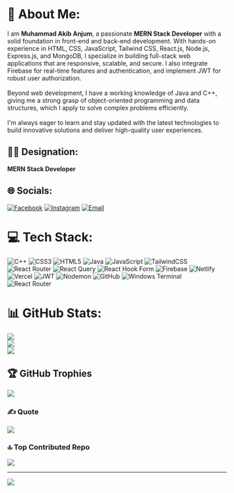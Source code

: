 # 💫 About Me:
I am **Muhammad Akib Anjum**, a passionate **MERN Stack Developer** with a solid foundation in front-end and back-end development. With hands-on experience in HTML, CSS, JavaScript, Tailwind CSS, React.js, Node.js, Express.js, and MongoDB, I specialize in building full-stack web applications that are responsive, scalable, and secure. I also integrate Firebase for real-time features and authentication, and implement JWT for robust user authorization.<br><br>Beyond web development, I have a working knowledge of Java and C++, giving me a strong grasp of object-oriented programming and data structures, which I apply to solve complex problems efficiently.<br><br>I'm always eager to learn and stay updated with the latest technologies to build innovative solutions and deliver high-quality user experiences.

## 👨‍💼 Designation:
**MERN Stack Developer**

## 🌐 Socials:
[![Facebook](https://img.shields.io/badge/Facebook-%231877F2.svg?logo=Facebook&logoColor=white)](https://facebook.com/akib.anjum.5) 
[![Instagram](https://img.shields.io/badge/Instagram-%23E4405F.svg?logo=Instagram&logoColor=white)](https://instagram.com/itsakib16) 
[![Email](https://img.shields.io/badge/Email-D14836?logo=gmail&logoColor=white)](mailto:akibanj2017@gmail.com) 

# 💻 Tech Stack:
![C++](https://img.shields.io/badge/c++-%2300599C.svg?style=for-the-badge&logo=c%2B%2B&logoColor=white) 
![CSS3](https://img.shields.io/badge/css3-%231572B6.svg?style=for-the-badge&logo=css3&logoColor=white) 
![HTML5](https://img.shields.io/badge/html5-%23E34F26.svg?style=for-the-badge&logo=html5&logoColor=white) 
![Java](https://img.shields.io/badge/java-%23ED8B00.svg?style=for-the-badge&logo=openjdk&logoColor=white) 
![JavaScript](https://img.shields.io/badge/javascript-%23323330.svg?style=for-the-badge&logo=javascript&logoColor=%23F7DF1E) 
![TailwindCSS](https://img.shields.io/badge/tailwindcss-%2338B2AC.svg?style=for-the-badge&logo=tailwind-css&logoColor=white) 
![React Router](https://img.shields.io/badge/React_Router-CA4245?style=for-the-badge&logo=react-router&logoColor=white) 
![React Query](https://img.shields.io/badge/-React%20Query-FF4154?style=for-the-badge&logo=react%20query&logoColor=white) 
![React Hook Form](https://img.shields.io/badge/React%20Hook%20Form-%23EC5990.svg?style=for-the-badge&logo=reacthookform&logoColor=white) 
![Firebase](https://img.shields.io/badge/firebase-a08021?style=for-the-badge&logo=firebase&logoColor=ffcd34) 
![Netlify](https://img.shields.io/badge/netlify-%23000000.svg?style=for-the-badge&logo=netlify&logoColor=#00C7B7) 
![Vercel](https://img.shields.io/badge/vercel-%23000000.svg?style=for-the-badge&logo=vercel&logoColor=white) 
![JWT](https://img.shields.io/badge/JWT-black?style=for-the-badge&logo=JSON%20web%20tokens) 
![Nodemon](https://img.shields.io/badge/NODEMON-%23323330.svg?style=for-the-badge&logo=nodemon&logoColor=%BBDEAD) 
![GitHub](https://img.shields.io/badge/github-%23121011.svg?style=for-the-badge&logo=github&logoColor=white) 
![Windows Terminal](https://img.shields.io/badge/Windows%20Terminal-%234D4D4D.svg?style=for-the-badge&logo=windows-terminal&logoColor=white) 
![React Router](https://img.shields.io/badge/React_Router-CA4245?style=for-the-badge&logo=react-router&logoColor=white)

# 📊 GitHub Stats:
![](https://github-readme-stats.vercel.app/api?username=Akib-dev1&theme=dark&hide_border=false&include_all_commits=true&count_private=true)<br/>
![](https://nirzak-streak-stats.vercel.app/?user=Akib-dev1&theme=dark&hide_border=false)<br/>
![](https://github-readme-stats.vercel.app/api/top-langs/?username=Akib-dev1&theme=dark&hide_border=false&include_all_commits=true&count_private=true&layout=compact)

## 🏆 GitHub Trophies
![](https://github-profile-trophy.vercel.app/?username=Akib-dev1&theme=radical&no-frame=true&no-bg=false&margin-w=4)

### ✍️ Quote
![](https://quotes-github-readme.vercel.app/api?type=horizontal&theme=radical)

### 🔝 Top Contributed Repo
![](https://github-contributor-stats.vercel.app/api?username=Akib-dev1&limit=5&theme=dark&combine_all_yearly_contributions=true)

---
[![](https://visitcount.itsvg.in/api?id=Akib-dev1&icon=2&color=0)](https://visitcount.itsvg.in)

<!-- Proudly created with GPRM ( https://gprm.itsvg.in ) -->
